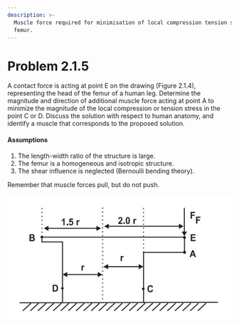 ```yaml
---
description: >-
  Muscle force required for minimisation of local compression tension stress at
  femur.
---
```


# Problem 2.1.5

A contact force is acting at point E on the drawing (Figure 2.1.4), representing the head of the femur of a human leg. Determine the magnitude and direction of additional muscle force acting at point A to minimize the magnitude of the local compression or tension stress in the point C or D. Discuss the solution with respect to human anatomy, and identify a muscle that corresponds to the proposed solution.

#### Assumptions

1. The length-width ratio of the structure is large.
2. The femur is a homogeneous and isotropic structure.
3. The shear influence is neglected (Bernoulli bending theory).

Remember that muscle forces pull, but do not push.

![Figure 2.1.4: Illustration of a contact force acting on the femur of a human leg.](<../../.gitbook/assets/example 2.1.5.JPG>)
